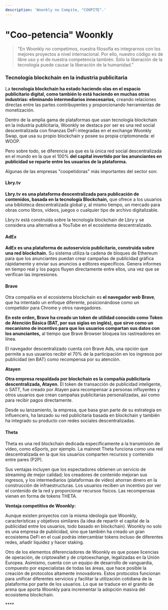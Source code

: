 ```yaml
---
description: 'Woonkly no Compite, "COOPITE".'
---
```


# "Coo-petencia" Woonkly

> "En Woonkly no competimos, nuestra filosofía es integrarnos con los mejores proyectos a nivel internacional. Por ello, nuestro código es de libre uso y el de nuestra competencia también. Sólo la liberación de la tecnología puede causar la liberación de la humanidad."

### Tecnología blockchain en la industria publicitaria

La **tecnología blockchain ha estado haciendo olas en el espacio publicitario digital, como también lo está haciendo en muchas otras industrias: eliminando intermediarios innecesarios,** creando relaciones directas entre las partes contribuyentes y proporcionando herramientas de monetización. 

Dentro de la amplia gama de plataformas que usan tecnología blockchain en la industria publicitaria, Woonkly se destaca por ser es una red social descentralizada con finanzas DeFi integradas en el exchange Woonkly Swap, que usa su propio blockchain y posee su propia criptomoneda: el WOOP.

Pero sobre todo, se diferencia ya que es la única red social descentralizada en el mundo en la que el 100% **del capital invertido por los anunciantes en publicidad se reparte entre los usuarios de la plataforma.** 

Algunas de las empresas "coopetidoras" más importantes del sector son: 

#### **Lbry.tv**

**Lbry.tv** **es una plataforma descentralizada para publicación de contenidos, basada en la tecnología Blockchain,** que ofrece a los usuarios una biblioteca descentralizada global y, al mismo tiempo, un mercado para obras como libros, vídeos, juegos o cualquier tipo de archivo digitalizable.

Lbry.tv está construida sobre la tecnología blockchain de Lbry y se considera una alternativa a YouTube en el ecosistema descentralizado.

#### **AdEx**

**AdEx es una plataforma de autoservicio publicitario, construida sobre una red blockchain.** Su sistema utiliza la cadena de bloques de Ethereum para que los anunciantes puedan crear campañas de publicidad gráfica rápidamente y enviar sus anuncios a editores específicos. Genera informes en tiempo real y los pagos fluyen directamente entre ellos, una vez que se verifican las impresiones.

#### **Brave**

Otra compañía en el ecosistema blockchain es **el navegador web Brave**, que ha intentado un enfoque diferente, posicionándose como un competidor para Chrome y otros navegadores. 

**En este orden, Brave ha creado un token de utilidad conocido como Token de Atención Básica \(BAT, por sus siglas en inglés\), que sirve como un mecanismo de incentivo para que los usuarios compartan sus datos con los anunciantes,** al tiempo que Brave Browser bloquea los rastreadores en línea. 

El navegador descentralizado cuenta con Brave Ads, una opción que permite a sus usuarios recibir el 70% de la participación en los ingresos por publicidad \(en BAT\) como recompensa por su atención. 

**Atayen**

**Otra empresa respaldada por blockchain es la compañía publicitaria descentralizada, Atayen.** El token de transacción de publicidad inteligente, o SATT, fue creado por Atayen para recompensar a personas influyentes y otros usuarios que crean campañas publicitarias personalizadas, así como para recibir pagos directamente.

Desde su lanzamiento, la empresa, que basa gran parte de su estrategia en influencers, ha lanzado su red publicitaria basada en blockchain y también ha integrado su producto con redes sociales descentralizadas.

#### **Theta**

Theta es una red blockchain dedicada específicamente a la transmisión de vídeo, como eSports, por ejemplo. La mainnet Theta funciona como una red descentralizada en la que los usuarios comparten recursos y contenido entre pares \(P2P\).

Sus ventajas incluyen que los espectadores obtienen un servicio de streaming de mejor calidad; los creadores de contenido mejoran sus ingresos, y los intermediarios \(plataformas de vídeo\) ahorran dinero en la construcción de infraestructuras. Los usuarios reciben un incentivo por ver el contenido de la red y proporcionar recursos físicos. Las recompensas vienen en forma de tokens THETA.

**Ventaja competitiva de Woonkly:** 

Aunque existen proyectos con la misma ideología que Woonkly, características y objetivos similares \(la idea de repartir el capital de la publicidad entre los usuarios, todo basado en blockchain\). Woonkly no solo es una empresa de publicidad, sino que también ha creado un gran ecosistema DeFi en el cual podrás intercambiar tokens incluso de diferentes redes, añadir liquidez y hacer staking. 

Otro de los elementos diferenciadores de Woonkly es que posee licencias de operación, de criptowallet y de criptoexchange, legalizadas en la Unión Europea. Asimismo, cuenta con un equipo de desarrollo de vanguardia, compuesto por especialistas de todas las áreas, que hace posible la creación de protocolos altamente innovadores. Estos protocolos funcionan para unificar diferentes servicios y facilitar la utilización cotidiana de la plataforma por parte de los usuarios. Lo que se traduce en el granito de arena que aporta Woonkly para incrementar la adopción masiva del ecosistema blockchain.

\*\*\*\*

